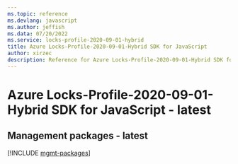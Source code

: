 ```yaml
---
ms.topic: reference
ms.devlang: javascript
ms.author: jeffish
ms.data: 07/20/2022
ms.service: locks-profile-2020-09-01-hybrid
title: Azure Locks-Profile-2020-09-01-Hybrid SDK for JavaScript
author: xirzec
description: Reference for Azure Locks-Profile-2020-09-01-Hybrid SDK for JavaScript
---
```

# Azure Locks-Profile-2020-09-01-Hybrid SDK for JavaScript - latest

## Management packages - latest
[!INCLUDE [mgmt-packages](locks-profile-2020-09-01-hybrid-mgmt-index.md)]
